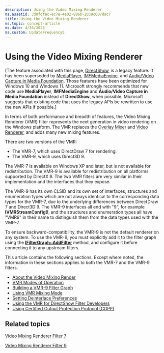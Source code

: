 ```yaml
---
description: Using the Video Mixing Renderer
ms.assetid: 3d0fdfac-ec7e-4e02-886b-2039c607dac7
title: Using the Video Mixing Renderer
ms.topic: concept-article
ms.date: 4/26/2023
ms.custom: UpdateFrequency5
---
```


# Using the Video Mixing Renderer

\[The feature associated with this page, [DirectShow](/windows/win32/directshow/directshow), is a legacy feature. It has been superseded by [MediaPlayer](/uwp/api/Windows.Media.Playback.MediaPlayer), [IMFMediaEngine](/windows/win32/api/mfmediaengine/nn-mfmediaengine-imfmediaengine), and [Audio/Video Capture in Media Foundation](/windows/win32/medfound/audio-video-capture-in-media-foundation). Those features have been optimized for Windows 10 and Windows 11. Microsoft strongly recommends that new code use **MediaPlayer**, **IMFMediaEngine** and **Audio/Video Capture in Media Foundation** instead of **DirectShow**, when possible. Microsoft suggests that existing code that uses the legacy APIs be rewritten to use the new APIs if possible.\]

In terms of both performance and breadth of features, the Video Mixing Renderer (VMR) filter represents the next generation in video rendering on the Windows platform. The VMR replaces the [Overlay Mixer](overlay-mixer-filter.md) and [Video Renderer](video-renderer-filter.md), and adds many new mixing features.

There are two versions of the VMR:

-   The VMR-7, which uses DirectDraw 7 for rendering.
-   The VMR-9, which uses Direct3D 9.

The VMR-7 is available on Windows XP and later, but is not available for redistribution. The VMR-9 is available for redistribution on all platforms supported by DirectX 9. The two VMR filters are very similar in their implementation and the interfaces that they expose.

The VMR-9 has its own CLSID and its own set of interfaces, structures and enumeration types which are not always identical to the corresponding data types for the VMR-7, due to the underlying differences between DirectDraw 7 and Direct3D 9. The VMR-9 interfaces all end with "9", for example **IVMRStreamConfig9**, and the structures and enumeration types all have "VMR9" in their name to distinguish them from the data types used with the VMR-7.

To ensure backward-compatibility, the VMR-9 is not the default renderer on any system. To use the VMR-9, you must explicitly add it to the filter graph using the [**IFilterGraph::AddFilter**](/windows/desktop/api/Strmif/nf-strmif-ifiltergraph-addfilter) method, and configure it before connecting it to any upstream filters.

This article contains the following sections. Except where noted, the information in these sections applies to both the VMR-7 and the VMR-9 filters.

-   [About the Video Mixing Render](about-the-video-mixing-render.md)
-   [VMR Modes of Operation](vmr-modes-of-operation.md)
-   [Building a VMR-9 Filter Graph](building-a-vmr-9-filter-graph.md)
-   [Using VMR Mixing Mode](using-vmr-mixing-mode.md)
-   [Setting Deinterlace Preferences](setting-deinterlace-preferences.md)
-   [Using the VMR for DirectShow Filter Developers](using-the-vmr-for-directshow-filter-developers.md)
-   [Using Certified Output Protection Protocol (COPP)](using-certified-output-protection-protocol--copp.md)

## Related topics

<dl> <dt>

[Video Mixing Renderer Filter 7](video-mixing-renderer-filter-7.md)
</dt> <dt>

[Video Mixing Renderer Filter 9](video-mixing-renderer-filter-9.md)
</dt> </dl>

 

 



